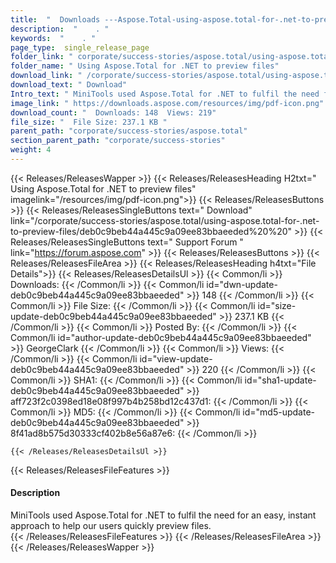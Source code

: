 ```yaml
---
title:  "  Downloads ---Aspose.Total-using-aspose.total-for-.net-to-preview-files . " 
description:  "    . " 
keywords:  "    . " 
page_type:  single_release_page
folder_link: " corporate/success-stories/aspose.total/using-aspose.total-for-.net-to-preview-files/"
folder_name: " Using Aspose.Total for .NET to preview files"
download_link: " /corporate/success-stories/aspose.total/using-aspose.total-for-.net-to-preview-files/deb0c9beb44a445c9a09ee83bbaeeded"
download_text: " Download"
Intro_text: " MiniTools used Aspose.Total for .NET to fulfil the need for an easy, instant app..."
image_link: " https://downloads.aspose.com/resources/img/pdf-icon.png"
download_count: "  Downloads: 148  Views: 219"
file_size: "  File Size: 237.1 KB "
parent_path: "corporate/success-stories/aspose.total"
section_parent_path: "corporate/success-stories"
weight: 4 
---
```


{{< Releases/ReleasesWapper >}}
  {{< Releases/ReleasesHeading H2txt=" Using Aspose.Total for .NET to preview files" imagelink="/resources/img/pdf-icon.png">}}
  {{< Releases/ReleasesButtons >}}
    {{< Releases/ReleasesSingleButtons text=" Download" link="/corporate/success-stories/aspose.total/using-aspose.total-for-.net-to-preview-files/deb0c9beb44a445c9a09ee83bbaeeded%20%20" >}}
    {{< Releases/ReleasesSingleButtons text=" Support Forum " link="https://forum.aspose.com" >}}
  {{< Releases/ReleasesButtons >}}
  {{< Releases/ReleasesFileArea >}}
    {{< Releases/ReleasesHeading h4txt="File Details">}}
    {{< Releases/ReleasesDetailsUl >}}
            {{< Common/li  >}} Downloads: {{< /Common/li >}} 
      {{< Common/li id="dwn-update-deb0c9beb44a445c9a09ee83bbaeeded" >}} 148 {{< /Common/li >}} 
      {{< Common/li  >}} File Size: {{< /Common/li >}} 
      {{< Common/li id="size-update-deb0c9beb44a445c9a09ee83bbaeeded" >}} 237.1 KB {{< /Common/li >}} 
      {{< Common/li  >}} Posted By: {{< /Common/li >}} 
      {{< Common/li id="author-update-deb0c9beb44a445c9a09ee83bbaeeded" >}} GeorgeClark {{< /Common/li >}} 
      {{< Common/li  >}} Views: {{< /Common/li >}} 
      {{< Common/li id="view-update-deb0c9beb44a445c9a09ee83bbaeeded" >}} 220 {{< /Common/li >}} 
      {{< Common/li  >}} SHA1: {{< /Common/li >}} 
      {{< Common/li id="sha1-update-deb0c9beb44a445c9a09ee83bbaeeded" >}} aff723f2c0398ed18e08f997b4b258bd12c437d1: {{< /Common/li >}} 
      {{< Common/li  >}} MD5: {{< /Common/li >}} 
      {{< Common/li id="md5-update-deb0c9beb44a445c9a09ee83bbaeeded" >}} 8f41ad8b575d30333cf402b8e56a87e6: {{< /Common/li >}} 

    {{< /Releases/ReleasesDetailsUl >}}

  {{< Releases/ReleasesFileFeatures >}}
      <h4>Description</h4><div class="HTMLDescription">MiniTools used Aspose.Total for .NET to fulfil the need for an easy, instant approach to help our users quickly preview files.</div>
  {{< /Releases/ReleasesFileFeatures >}}
 {{< /Releases/ReleasesFileArea >}}
{{< /Releases/ReleasesWapper >}}


